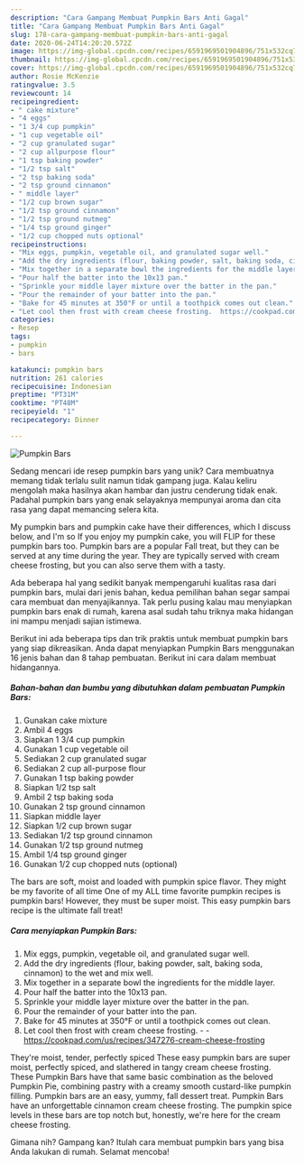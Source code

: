 ```yaml
---
description: "Cara Gampang Membuat Pumpkin Bars Anti Gagal"
title: "Cara Gampang Membuat Pumpkin Bars Anti Gagal"
slug: 178-cara-gampang-membuat-pumpkin-bars-anti-gagal
date: 2020-06-24T14:20:20.572Z
image: https://img-global.cpcdn.com/recipes/6591969501904896/751x532cq70/pumpkin-bars-recipe-main-photo.jpg
thumbnail: https://img-global.cpcdn.com/recipes/6591969501904896/751x532cq70/pumpkin-bars-recipe-main-photo.jpg
cover: https://img-global.cpcdn.com/recipes/6591969501904896/751x532cq70/pumpkin-bars-recipe-main-photo.jpg
author: Rosie McKenzie
ratingvalue: 3.5
reviewcount: 14
recipeingredient:
- " cake mixture"
- "4 eggs"
- "1 3/4 cup pumpkin"
- "1 cup vegetable oil"
- "2 cup granulated sugar"
- "2 cup allpurpose flour"
- "1 tsp baking powder"
- "1/2 tsp salt"
- "2 tsp baking soda"
- "2 tsp ground cinnamon"
- " middle layer"
- "1/2 cup brown sugar"
- "1/2 tsp ground cinnamon"
- "1/2 tsp ground nutmeg"
- "1/4 tsp ground ginger"
- "1/2 cup chopped nuts optional"
recipeinstructions:
- "Mix eggs, pumpkin, vegetable oil, and granulated sugar well."
- "Add the dry ingredients (flour, baking powder, salt, baking soda, cinnamon) to the wet and mix well."
- "Mix together in a separate bowl the ingredients for the middle layer."
- "Pour half the batter into the 10x13 pan."
- "Sprinkle your middle layer mixture over the batter in the pan."
- "Pour the remainder of your batter into the pan."
- "Bake for 45 minutes at 350°F or until a toothpick comes out clean."
- "Let cool then frost with cream cheese frosting.  https://cookpad.com/us/recipes/347276-cream-cheese-frosting"
categories:
- Resep
tags:
- pumpkin
- bars

katakunci: pumpkin bars 
nutrition: 261 calories
recipecuisine: Indonesian
preptime: "PT31M"
cooktime: "PT48M"
recipeyield: "1"
recipecategory: Dinner

---
```



![Pumpkin Bars](https://img-global.cpcdn.com/recipes/6591969501904896/751x532cq70/pumpkin-bars-recipe-main-photo.jpg)

Sedang mencari ide resep pumpkin bars yang unik? Cara membuatnya memang tidak terlalu sulit namun tidak gampang juga. Kalau keliru mengolah maka hasilnya akan hambar dan justru cenderung tidak enak. Padahal pumpkin bars yang enak selayaknya mempunyai aroma dan cita rasa yang dapat memancing selera kita.

My pumpkin bars and pumpkin cake have their differences, which I discuss below, and I&#39;m so If you enjoy my pumpkin cake, you will FLIP for these pumpkin bars too. Pumpkin bars are a popular Fall treat, but they can be served at any time during the year. They are typically served with cream cheese frosting, but you can also serve them with a tasty.

Ada beberapa hal yang sedikit banyak mempengaruhi kualitas rasa dari pumpkin bars, mulai dari jenis bahan, kedua pemilihan bahan segar sampai cara membuat dan menyajikannya. Tak perlu pusing kalau mau menyiapkan pumpkin bars enak di rumah, karena asal sudah tahu triknya maka hidangan ini mampu menjadi sajian istimewa.


Berikut ini ada beberapa tips dan trik praktis untuk membuat pumpkin bars yang siap dikreasikan. Anda dapat menyiapkan Pumpkin Bars menggunakan 16 jenis bahan dan 8 tahap pembuatan. Berikut ini cara dalam membuat hidangannya.

<!--inarticleads1-->

##### Bahan-bahan dan bumbu yang dibutuhkan dalam pembuatan Pumpkin Bars:

1. Gunakan  cake mixture
1. Ambil 4 eggs
1. Siapkan 1 3/4 cup pumpkin
1. Gunakan 1 cup vegetable oil
1. Sediakan 2 cup granulated sugar
1. Sediakan 2 cup all-purpose flour
1. Gunakan 1 tsp baking powder
1. Siapkan 1/2 tsp salt
1. Ambil 2 tsp baking soda
1. Gunakan 2 tsp ground cinnamon
1. Siapkan  middle layer
1. Siapkan 1/2 cup brown sugar
1. Sediakan 1/2 tsp ground cinnamon
1. Gunakan 1/2 tsp ground nutmeg
1. Ambil 1/4 tsp ground ginger
1. Gunakan 1/2 cup chopped nuts (optional)


The bars are soft, moist and loaded with pumpkin spice flavor. They might be my favorite of all time One of my ALL time favorite pumpkin recipes is pumpkin bars! However, they must be super moist. This easy pumpkin bars recipe is the ultimate fall treat! 

<!--inarticleads2-->

##### Cara menyiapkan Pumpkin Bars:

1. Mix eggs, pumpkin, vegetable oil, and granulated sugar well.
1. Add the dry ingredients (flour, baking powder, salt, baking soda, cinnamon) to the wet and mix well.
1. Mix together in a separate bowl the ingredients for the middle layer.
1. Pour half the batter into the 10x13 pan.
1. Sprinkle your middle layer mixture over the batter in the pan.
1. Pour the remainder of your batter into the pan.
1. Bake for 45 minutes at 350°F or until a toothpick comes out clean.
1. Let cool then frost with cream cheese frosting. -  - https://cookpad.com/us/recipes/347276-cream-cheese-frosting


They&#39;re moist, tender, perfectly spiced These easy pumpkin bars are super moist, perfectly spiced, and slathered in tangy cream cheese frosting. These Pumpkin Bars have that same basic combination as the beloved Pumpkin Pie, combining pastry with a creamy smooth custard-like pumpkin filling. Pumpkin bars are an easy, yummy, fall dessert treat. Pumpkin Bars have an unforgettable cinnamon cream cheese frosting. The pumpkin spice levels in these bars are top notch but, honestly, we&#39;re here for the cream cheese frosting. 

Gimana nih? Gampang kan? Itulah cara membuat pumpkin bars yang bisa Anda lakukan di rumah. Selamat mencoba!
